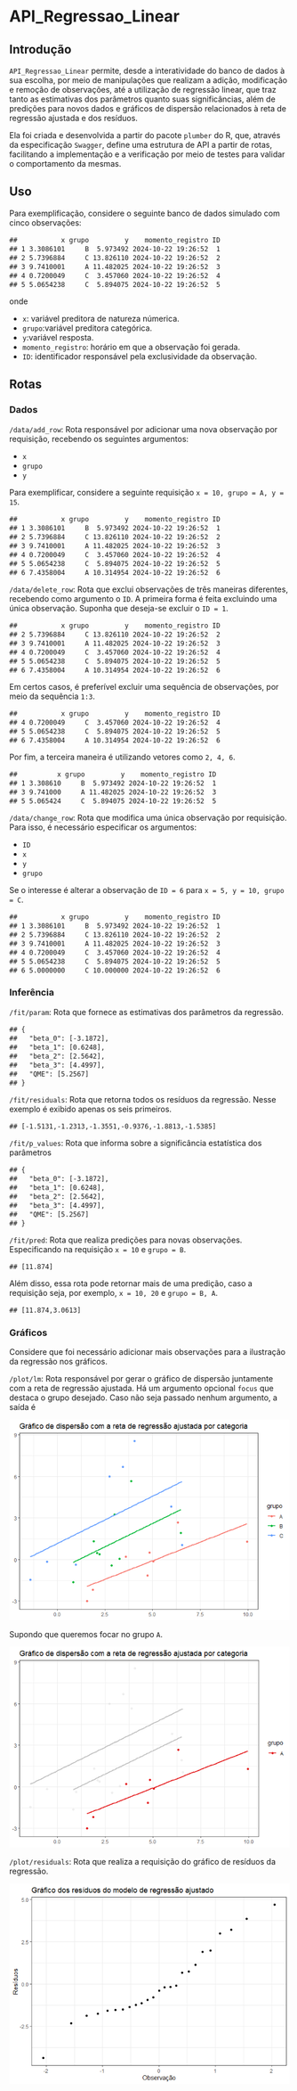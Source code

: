 
# API_Regressao_Linear

## Introdução

`API_Regressao_Linear` permite, desde a interatividade do banco de dados
à sua escolha, por meio de manipulações que realizam a adição,
modificação e remoção de observações, até a utilização de regressão
linear, que traz tanto as estimativas dos parâmetros quanto suas
significâncias, além de predições para novos dados e gráficos de
dispersão relacionados à reta de regressão ajustada e dos resíduos.

Ela foi criada e desenvolvida a partir do pacote `plumber` do R, que,
através da especificação `Swagger`, define uma estrutura de API a partir
de rotas, facilitando a implementação e a verificação por meio de testes
para validar o comportamento da mesmas.

## Uso

Para exemplificação, considere o seguinte banco de dados simulado com
cinco observações:

    ##           x grupo         y    momento_registro ID
    ## 1 3.3086101     B  5.973492 2024-10-22 19:26:52  1
    ## 2 5.7396884     C 13.826110 2024-10-22 19:26:52  2
    ## 3 9.7410001     A 11.482025 2024-10-22 19:26:52  3
    ## 4 0.7200049     C  3.457060 2024-10-22 19:26:52  4
    ## 5 5.0654238     C  5.894075 2024-10-22 19:26:52  5

onde

- `x`: variável preditora de natureza númerica.
- `grupo`:variável preditora categórica.
- `y`:variável resposta.
- `momento_registro`: horário em que a observação foi gerada.
- `ID`: identificador responsável pela exclusividade da observação.

## Rotas

### Dados

`/data/add_row`: Rota responsável por adicionar uma nova observação por
requisição, recebendo os seguintes argumentos:

- `x`
- `grupo`
- `y`

Para exemplificar, considere a seguinte requisição
`x = 10, grupo = A, y = 15`.

    ##           x grupo         y    momento_registro ID
    ## 1 3.3086101     B  5.973492 2024-10-22 19:26:52  1
    ## 2 5.7396884     C 13.826110 2024-10-22 19:26:52  2
    ## 3 9.7410001     A 11.482025 2024-10-22 19:26:52  3
    ## 4 0.7200049     C  3.457060 2024-10-22 19:26:52  4
    ## 5 5.0654238     C  5.894075 2024-10-22 19:26:52  5
    ## 6 7.4358004     A 10.314954 2024-10-22 19:26:52  6

`/data/delete_row`: Rota que exclui observações de três maneiras
diferentes, recebendo como argumento o `ID`. A primeira forma é feita
excluindo uma única observação. Suponha que deseja-se excluir o
`ID = 1`.

    ##           x grupo         y    momento_registro ID
    ## 2 5.7396884     C 13.826110 2024-10-22 19:26:52  2
    ## 3 9.7410001     A 11.482025 2024-10-22 19:26:52  3
    ## 4 0.7200049     C  3.457060 2024-10-22 19:26:52  4
    ## 5 5.0654238     C  5.894075 2024-10-22 19:26:52  5
    ## 6 7.4358004     A 10.314954 2024-10-22 19:26:52  6

Em certos casos, é preferível excluir uma sequência de observações, por
meio da sequência `1:3`.

    ##           x grupo         y    momento_registro ID
    ## 4 0.7200049     C  3.457060 2024-10-22 19:26:52  4
    ## 5 5.0654238     C  5.894075 2024-10-22 19:26:52  5
    ## 6 7.4358004     A 10.314954 2024-10-22 19:26:52  6

Por fim, a terceira maneira é utilizando vetores como `2, 4, 6`.

    ##          x grupo         y    momento_registro ID
    ## 1 3.308610     B  5.973492 2024-10-22 19:26:52  1
    ## 3 9.741000     A 11.482025 2024-10-22 19:26:52  3
    ## 5 5.065424     C  5.894075 2024-10-22 19:26:52  5

`/data/change_row`: Rota que modifica uma única observação por
requisição. Para isso, é necessário especificar os argumentos:

- `ID`
- `x`
- `y`
- `grupo`

Se o interesse é alterar a observação de `ID = 6` para
`x = 5, y = 10, grupo = C`.

    ##           x grupo         y    momento_registro ID
    ## 1 3.3086101     B  5.973492 2024-10-22 19:26:52  1
    ## 2 5.7396884     C 13.826110 2024-10-22 19:26:52  2
    ## 3 9.7410001     A 11.482025 2024-10-22 19:26:52  3
    ## 4 0.7200049     C  3.457060 2024-10-22 19:26:52  4
    ## 5 5.0654238     C  5.894075 2024-10-22 19:26:52  5
    ## 6 5.0000000     C 10.000000 2024-10-22 19:26:52  6

### Inferência

`/fit/param`: Rota que fornece as estimativas dos parâmetros da
regressão.

    ## {
    ##   "beta_0": [-3.1872],
    ##   "beta_1": [0.6248],
    ##   "beta_2": [2.5642],
    ##   "beta_3": [4.4997],
    ##   "QME": [5.2567]
    ## }

`/fit/residuals`: Rota que retorna todos os resíduos da regressão. Nesse
exemplo é exibido apenas os seis primeiros.

    ## [-1.5131,-1.2313,-1.3551,-0.9376,-1.8813,-1.5385]

`/fit/p_values`: Rota que informa sobre a significância estatística dos
parâmetros

    ## {
    ##   "beta_0": [-3.1872],
    ##   "beta_1": [0.6248],
    ##   "beta_2": [2.5642],
    ##   "beta_3": [4.4997],
    ##   "QME": [5.2567]
    ## }

`/fit/pred`: Rota que realiza predições para novas observações.
Especificando na requisição `x = 10` e `grupo = B`.

    ## [11.874]

Além disso, essa rota pode retornar mais de uma predição, caso a
requisição seja, por exemplo, `x = 10, 20` e `grupo = B, A`.

    ## [11.874,3.0613]

### Gráficos

Considere que foi necessário adicionar mais observações para a
ilustração da regressão nos gráficos.

`/plot/lm`: Rota responsável por gerar o gráfico de dispersão juntamente
com a reta de regressão ajustada. Há um argumento opcional `focus` que
destaca o grupo desejado. Caso não seja passado nenhum argumento, a
saída é

![](README_files/figure-gfm/unnamed-chunk-15-1.png)<!-- -->

Supondo que queremos focar no grupo `A`.

![](README_files/figure-gfm/unnamed-chunk-16-1.png)<!-- -->

`/plot/residuals`: Rota que realiza a requisição do gráfico de resíduos
da regressão.

![](README_files/figure-gfm/unnamed-chunk-17-1.png)<!-- -->
